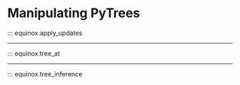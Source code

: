 # Manipulating PyTrees

::: equinox.apply_updates

---

::: equinox.tree_at

---

::: equinox.tree_inference
